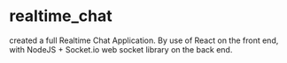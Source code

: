 # realtime_chat
created a full Realtime Chat Application. By use of  React on the front end, with NodeJS + Socket.io web socket library on the back end.
